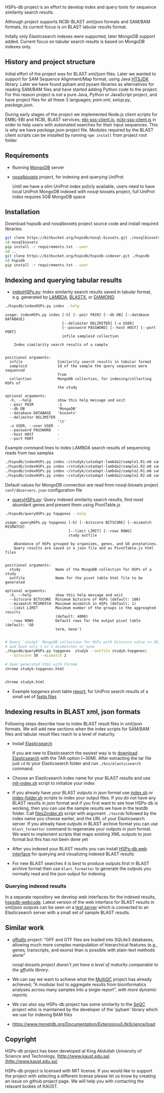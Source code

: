 HSPs-db project is an effort to develop index and query tools for
sequence similarity search results.

Although project supports NCBI-BLAST xml/json formats and SAM/BAM
formats, its current focus is on BLAST tabular results format.

Initally only Elasticsearch indexes were supported, later
MongoDB support added. Current focus on tabular search results
is based on MongoDB indexes only.

## History and project structure

Initial effort of the project was for BLAST xml/json files.
Later we wanted to support for SAM Sequence Alignment/Map format,
using Java [HTSJDK](https://github.com/samtools/htsjdk) library.
Later we have found pybam and pysam libraries as alternatives for reading SAM/BAM
files and have started adding Python code to the project.
For this reason project is not a pure Java, Python or JavaScript project,
and have project files for all these 3 languages; _pom.xml_, _setup.py_,
_package.json_.

During early stages of the project we implemented Node.js client scripts
for EMBL-EBI and NCBI, BLAST services; [ebi-sss-client.js](scripts/ebi-sss-client.js),
[ncbi-sss-client.js](scripts/ncbi-sss-client.js) in order to help users
with automated searches for their input sequences. This is why we have
_package.json_ project file.
Modules required by the BLAST client scripts can be installed
by running `npm install` from project root folder

## Requirements

- Running [MongoDB](https://www.mongodb.com) server

- [nosqlbiosets](https://bitbucket.org/hspsdb/nosql-biosets) project,
  for indexing and querying UniProt

  Until we have a slim UniProt index pulicly available,
  users need to have local UniProt MongoDB indexed with nosql-biosets project, 
  full UniProt index requires 5GB MongoDB space

## Installation

Download hspsdb and nosqlbiosets project source code and install required libraries:

```bash
git clone https://bitbucket.org/hspsdb/nosql-biosets.git ./nosqlbiosets
cd nosqlbiosets
pip install -r requirements.txt --user
cd ..
git clone https://bitbucket.org/hspsdb/hspsdb-indexer.git ./hspsdb
cd hspsdb
pip install -r requirements.txt --user
```

## Indexing and querying tabular results

* [indexHSPs.py](./hspsdb/indexHSPs.py): Index similarity search results saved
 in tabular format, e.g. generated by [LAMBDA](https://github.com/seqan/lambda),
 [BLASTX](http://blast.ncbi.nlm.nih.gov),
 or [DIAMOND](https://github.com/bbuchfink/diamond)

```bash
./hspsdb/indexHSPs.py index --help
```
```
usage: indexHSPs.py index [-h] [--pair PAIR] [--db DB] [--database DATABASE]
                          [--delimiter DELIMITER] [-u USER]
                          [--password PASSWORD] [--host HOST] [--port PORT]
                          infile sampleid collection

    Index similarity search results of a sample
    

positional arguments:
  infile                Similarity search results in tabular format
  sampleid              Id of the sample the query sequences were sequenced
                        from
  collection            MongoDB collection, for indexing/collecting HSPs of
                        the study

optional arguments:
  -h, --help            show this help message and exit
  --pair PAIR           -1
  --db DB               'MongoDB'
  --database DATABASE   'biosets'
  --delimiter DELIMITER
                        '\t'
  -u USER, --user USER  -
  --password PASSWORD   -
  --host HOST           -
  --port PORT           -
```

  Example command lines to index LAMBDA search results of sequencing reads from
two samples

 ```bash 
./hspsdb/indexHSPs.py index ~/studyk/cutadapt-lambda2/sample1.R1.m8 sample1 studyk --pair=1
./hspsdb/indexHSPs.py index ~/studyk/cutadapt-lambda2/sample1.R2.m8 sample1 studyk --pair=2
./hspsdb/indexHSPs.py index ~/studyk/cutadapt-lambda2/sample2.R1.m8 sample2 studyk --pair=1
./hspsdb/indexHSPs.py index ~/studyk/cutadapt-lambda2/sample2.R2.m8 sample2 studyk --pair=2  
 ```

  Default values for MongoDB connection are read from nosql-biosets project
`conf/dbservers.json` configuration file 

* [queryHSPs.py](./hspsdb/queryHSPs.py): Query indexed similarity search results,
  find most abundant genes and present them using PivotTable.js
  
  
 ```bash
./hspsdb/queryHSPs.py topgenes --help
```
```
usage: queryHSPs.py topgenes [-h] [--bitscore BITSCORE] [--mismatch MISMATCH]
                             [--limit LIMIT] [--rows ROWS]
                             study outfile

    Abundance of HSPs grouped by organisms, genes, and GO annotations.
    Query results are saved in a json file and as PivotTable.js html files
    

positional arguments:
  study                Name of the MongoDB collection for HSPs of a study
  outfile              Name for the pivot table html file to be generated

optional arguments:
  -h, --help           show this help message and exit
  --bitscore BITSCORE  Minimum bitscore of HSPs (default: 100)
  --mismatch MISMATCH  Maximum mismatch in HSPs (default: 1)
  --limit LIMIT        Maximum number of the groups in the aggreagted results
                       (default: 4000)
  --rows ROWS          Default rows for the output pivot table (default: 'GO
                       term, Gene')

```
                       
 ```bash

# Query `studyk` MongoDB collection for HSPs with bitscore value >= 30,
# and have only 1 or 2 mismatches or none
./hspsdb/queryHSPs.py topgenes  studyk --outfile studyk-topgenes\
   --bitscore 30 --mismatch 2

# Open generated html with Chrome 
chrome studyk-topgenes.html


chrome studyk.html

 ```
*  Example _topgenes_ pivot table [report](
https://uludag.github.io/hspsdb-indexer/docs/example-topgenes.html), for UniProt
search results of a small set of [fastq files](
https://github.com/slowkow/snakefiles/tree/master/data/fastq) 

## Indexing results in BLAST xml, json formats

Following steps describe how to index BLAST result files in xml/json formats. 
We will add new sections when the index scripts for SAM/BAM files and tabular
result files reach to a level of maturity.

* Install [Elasticsearch](https://www.elastic.co)

  If you are new to Elasticsearch
  the easiest way is to [download Elasticsearch](
  https://www.elastic.co/downloads/elasticsearch) with the TAR option (~30M).
  After extracting the tar file just `cd` to your Elasticsearch folder
  and run `./bin/elasticsearch` command.

* Choose an Elasticsearch index name for your BLAST results
  and use [init-index.sh](scripts/init-index.sh)
  script to initialize your index

* If you already have your BLAST outputs in json format use
  [index.sh](scripts/index.sh)
  or [index-folder.sh](scripts/files2index.sh) scripts
  to index your output files.
  If you do not have any BLAST results in json format and if you first want to
  see how HSPs-db is working,
  then you can use the sample results we have in the testdb folder.
  Call [files2index.sh](scripts/files2index.sh) script with argument `./testdb`
  followed by the index name you choose earlier, and the URL of your Elasticsearch
  server.
  If you already have outputs in BLAST archive format you can use
  `blast_formatter` command to regenerate your outputs in json format.
  We want to implement scripts that maps existing XML outputs to json format
  but this has not been done yet

* After you indexed your BLAST results you can install
 [HSPs-db web interface](https://github.com/uludag/hspsdb-webcode)
  for querying and visualizing indexed BLAST results

* For new BLAST searches it is best to produce outputs first in BLAST archive format
  then use `blast_formatter` to generate the outputs you normally read
  and the json output for indexing

### Querying indexed results

In a separate repository we develop web interfaces for the indexed results,
[hspsdb-webcode](https://github.com/uludag/hspsdb-webcode).
Latest version of the web interface for BLAST results in xml/json outputs
can be seen on a [test server](http://hspsdb-test.herokuapp.com)
which is connected to an Elasticsearch server with a small set of sample
BLAST results.

## Similar work

* [gffutils](https://github.com/daler/gffutils) project:
  "GFF and GTF files are loaded into SQLite3 databases,
  allowing much more complex manipulation of hierarchical features
  (e.g., genes, transcripts, and exons) than is possible with plain-text methods
  alone"
  
  _nosql-biosets project doesn't yet have a level of maturity comparable
   to the gffutils library_.

* We can say we want to achieve what the [MultiQC](http://multiqc.info) project
  has already achieved; "A modular tool to aggregate results from bioinformatics
  analyses across many samples into a single report", _with more dynamic reports_.

* We can also say HSPs-db project has some similarity to the
 [SeQC](https://github.com/JohnLonginotto/SeQC) project whic is maintained
 by the developer of the 'pybam' library which we use for indexing BAM files
 
 * https://www.monetdb.org/Documentation/Extensions/LifeScience/load 

## Copyright

HSPs-db project has been developed
at King Abdullah University of Science and Technology,
[http://www.kaust.edu.sa](http://www.kaust.edu.sa)

HSPs-db project is licensed with MIT license.
If you would like to support the project
with selecting a different license please let us know by creating an issue
on github project page.
We will help you with contacting the relavant bodies of KAUST.
